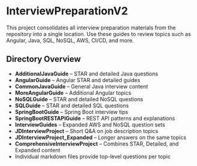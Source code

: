 # InterviewPreparationV2

This project consolidates all interview preparation materials from the repository into a single location.
Use these guides to review topics such as Angular, Java, SQL, NoSQL, AWS, CI/CD, and more.

## Directory Overview

- **AdditionalJavaGuide** – STAR and detailed Java questions
- **AngularGuide** – Angular STAR and detailed guides
- **CommonJavaGuide** – General Java interview content
- **MoreAngularGuide** – Additional Angular topics
- **NoSQLGuide** – STAR and detailed NoSQL questions
- **SQLGuide** – STAR and detailed SQL questions
- **SpringBootGuide** – Spring Boot interview tips
- **SpringBootRESTAPIGuide** – REST API patterns and explanations
- **InterviewGuides** – Expanded AWS and NoSQL question sets
- **JDInterviewProject** – Short Q&A on job description topics
- **JDInterviewProject_Expanded** – Longer answers on the same topics
- **ComprehensiveInterviewProject** – Combines STAR, Detailed, and Expanded content
- Individual markdown files provide top-level questions per topic


